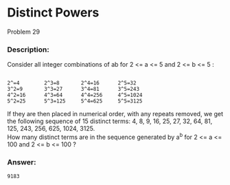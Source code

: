 # Distinct Powers
Problem 29
### Description:
Consider all integer combinations of a<suo>b</sup>
 for 2 <= a <= 5
 and 2 <= b <= 5
:
```

2^=4        2^3=8       2^4=16      2^5=32
3^2=9       3^3=27      3^4=81      3^5=243
4^2=16      4^3=64      4^4=256     4^5=1024
5^2=25      5^3=125     5^4=625     5^5=3125
```

 
If they are then placed in numerical order, with any repeats removed, we get the following sequence of 15
 distinct terms:
4, 8, 9, 16, 25, 27, 32, 64, 81, 125, 243, 256, 625, 1024, 3125.  
How many distinct terms are in the sequence generated by a<sup>b</sup>
 for 2 <= a <= 100
 and 2 <= b <= 100
?

### Answer:
```
9183
```